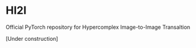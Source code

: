 # HI2I
Official PyTorch repository for Hypercomplex Image-to-Image Transaltion


[Under construction]
